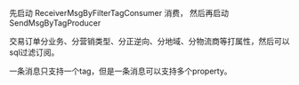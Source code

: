 
先启动 ReceiverMsgByFilterTagConsumer 消费， 然后再启动 SendMsgByTagProducer

交易订单分业务、分营销类型、分正逆向、分地域、分物流商等打属性，然后可以sql过滤订阅。

一条消息只支持一个tag，但是一条消息可以支持多个property。
